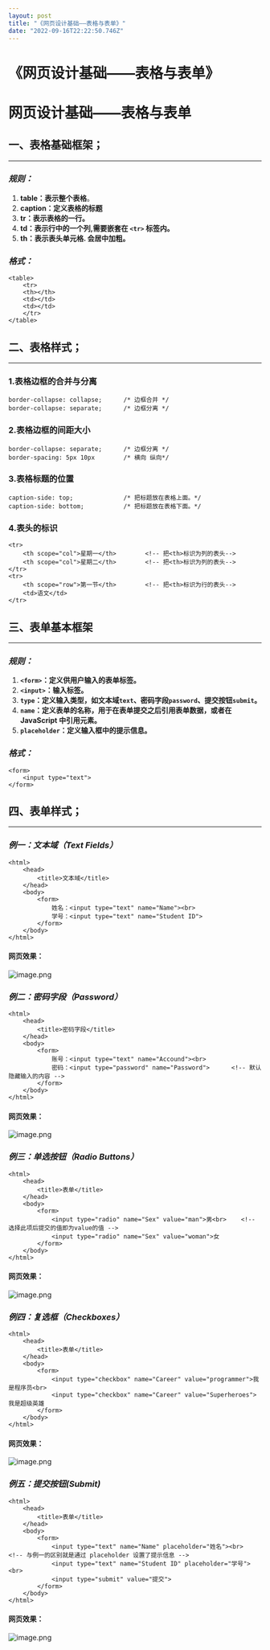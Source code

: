 ```yaml
---
layout: post
title: "《网页设计基础——表格与表单》"
date: "2022-09-16T22:22:50.746Z"
---
```

《网页设计基础——表格与表单》
===============

网页设计基础——表格与表单
=============

一、表格基础框架；
---------

* * *

### _规则：_

1.  **table：表示整个表格**。
2.  **caption：定义表格的标题**
3.  **tr：表示表格的一行。**
4.  **td：表示行中的一个列,需要嵌套在 `<tr>` 标签内。**
5.  **th：表示表头单元格. 会居中加粗。**

### _格式：_

    <table>
        <tr>
        <th></th>
        <td></td>
        <td></td>
        </tr>
    </table>
    

二、表格样式；
-------

* * *

### 1.表格边框的合并与分离

    border-collapse: collapse;		/* 边框合并 */
    border-collapse: separate;		/* 边框分离 */
    

### 2.表格边框的间距大小

    border-collapse: separate;		/* 边框分离 */
    border-spacing: 5px 10px		/* 横向 纵向*/
    

### 3.表格标题的位置

    caption-side: top; 				/* 把标题放在表格上面。*/
    caption-side: bottom; 			/* 把标题放在表格下面。*/
    

### 4.表头的标识

    <tr>
    	<th scope="col">星期一</th>		<!-- 把<th>标识为列的表头-->
    	<th scope="col">星期二</th>		<!-- 把<th>标识为列的表头-->
    </tr>
    <tr>
    	<th scope="row">第一节</th>		<!-- 把<th>标识为行的表头-->	
        <td>语文</td>									
    </tr>
    

三、表单基本框架
--------

* * *

### _规则：_

1.  **`<form>`：定义供用户输入的表单标签。**
2.  **`<input>`：输入标签。**
3.  **`type`：定义输入类型，如文本域`text`、密码字段`password`、提交按钮`submit`。**
4.  **`name`：定义表单的名称，用于在表单提交之后引用表单数据，或者在 JavaScript 中引用元素。**
5.  **`placeholder`：定义输入框中的提示信息。**

### _格式：_

    <form>
        <input type="text">
    </form>
    

四、表单样式；
-------

* * *

### _例一：文本域（Text Fields）_

    <html>
    	<head>
    		<title>文本域</title>
    	</head>
    	<body>
    		<form>
        		姓名：<input type="text" name="Name"><br>
        		学号：<input type="text" name="Student ID">
    		</form>
    	</body>
    </html>
    

#### 网页效果：

![image.png](http://tva1.sinaimg.cn/large/005EnC7nly1h6757i5jx7j30ww07umy1.jpg)

### _例二：密码字段（Password）_

    <html>
    	<head>
    		<title>密码字段</title>
    	</head>
    	<body>
    		<form>
        		账号：<input type="text" name="Accound"><br>
        		密码：<input type="password" name="Password">		<!-- 默认隐藏输入的内容 -->
    		</form>
    	</body>
    </html>
    

#### 网页效果：

![image.png](http://tva1.sinaimg.cn/large/005EnC7nly1h67564sv6dj30x207pdgk.jpg)

### _例三：单选按钮（Radio Buttons）_

    <html>
    	<head>
    		<title>表单</title>
    	</head>
    	<body>
    		<form>
        		<input type="radio" name="Sex" value="man">男<br>	<!-- 选择此项后提交的值即为value的值 -->
        		<input type="radio" name="Sex" value="woman">女
    		</form>
    	</body>
    </html>
    

#### 网页效果：

![image.png](http://tva1.sinaimg.cn/large/005EnC7nly1h6763n9ngoj30o606v74f.jpg)

### _例四：复选框（Checkboxes）_

    <html>
    	<head>
    		<title>表单</title>
    	</head>
    	<body>
    		<form>
        		<input type="checkbox" name="Career" value="programmer">我是程序员<br>
        		<input type="checkbox" name="Career" value="Superheroes">我是超级英雄
    		</form>
    	</body>
    </html>
    

#### 网页效果：

![image.png](http://tva1.sinaimg.cn/large/005EnC7nly1h676g8bflrj30vm07pgmr.jpg)

### _例五：提交按钮(Submit)_

    <html>
    	<head>
    		<title>表单</title>
    	</head>
    	<body>
    		<form>
    			<input type="text" name="Name" placeholder="姓名"><br>		<!-- 与例一的区别就是通过 placeholder 设置了提示信息 -->
        		<input type="text" name="Student ID" placeholder="学号"><br>
        		<input type="submit" value="提交">
    		</form>
    	</body>
    </html>
    

#### 网页效果：

![image.png](http://tva1.sinaimg.cn/large/005EnC7nly1h6790pm3egj30om070jry.jpg)